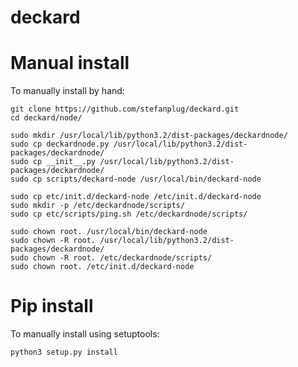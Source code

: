 deckard
=======

Manual install
========
To manually install by hand:
```
git clone https://github.com/stefanplug/deckard.git
cd deckard/node/

sudo mkdir /usr/local/lib/python3.2/dist-packages/deckardnode/
sudo cp deckardnode.py /usr/local/lib/python3.2/dist-packages/deckardnode/
sudo cp __init__.py /usr/local/lib/python3.2/dist-packages/deckardnode/
sudo cp scripts/deckard-node /usr/local/bin/deckard-node

sudo cp etc/init.d/deckard-node /etc/init.d/deckard-node
sudo mkdir -p /etc/deckardnode/scripts/
sudo cp etc/scripts/ping.sh /etc/deckardnode/scripts/

sudo chown root. /usr/local/bin/deckard-node
sudo chown -R root. /usr/local/lib/python3.2/dist-packages/deckardnode/
sudo chown -R root. /etc/deckardnode/scripts/
sudo chown root. /etc/init.d/deckard-node
```

Pip install
========

To manually install using setuptools:
```
python3 setup.py install
```
